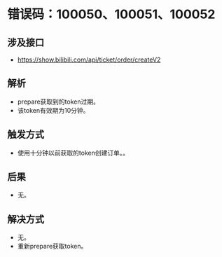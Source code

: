 # 错误码：100050、100051、100052

## 涉及接口
- https://show.bilibili.com/api/ticket/order/createV2

## 解析
- prepare获取到的token过期。
- 该token有效期为10分钟。

## 触发方式
- 使用十分钟以前获取的token创建订单。。

## 后果
- 无。

## 解决方式
- 无。
- 重新prepare获取token。